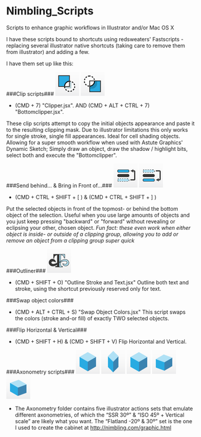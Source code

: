 Nimbling_Scripts
================

Scripts to enhance graphic workflows in Illustrator and/or Mac OS X

I have these scripts bound to shortcuts using redsweaters' Fastscripts - replacing several illustrator native shortcuts (taking care to remove them from illustrator) and adding a few.

I have them set up like this:

###Clip scripts###
![Clipper Icon](images/Clipper.png) ![Bottom Clipper Icon](images/Bottomclipper.png)
* (CMD + 7) "Clipper.jsx". AND (CMD + ALT + CTRL + 7) "Bottomclipper.jsx".

These clip scripts attempt to copy the initial objects appearance and paste it to the resulting clipping mask. Due to illustrator limitations this only works for single stroke, single fill appearances.
Ideal for cell shading objects. Allowing for a super smooth workflow when used with Astute Graphics' Dynamic Sketch; Simply draw an object, draw the shadow / highlight bits, select both and execute the "Bottomclipper".

###Send behind… & Bring in Front of…###
![Bring in Front of Icon](images/Bring-in-Front-of.png) ![Send Behind Icon](images/Send-Behind.png)
* (CMD + CTRL + SHIFT + [ ) & (CMD + CTRL + SHIFT + ] )

Put the selected objects in front of the topmost- or behind the bottom object of the selection. Useful when you use large amounts of objects and you just keep pressing "backward" or "forward" without revealing or eclipsing your other, chosen object.
*Fun fact: these even work when either object is inside- or outside of a clipping group, allowing you to add or remove an object from a clipping group super quick*

###Outliner###
![Outliner Icon](images/Outliner.png)
* (CMD + SHIFT + O) "Outline Stroke and Text.jsx"
Outline both text and stroke, using the shortcut previously reserved only for text.

###Swap object colors###
* (CMD + ALT + CTRL + S) "Swap Object Colors.jsx"
This script swaps the colors (stroke and-or fill) of exactly TWO selected objects.

###Flip Horizontal & Vertical###
* (CMD + SHIFT + H) & (CMD + SHIFT + V)
Flip Horizontal and Vertical.

###Axonometry scripts###
![iso45v Icon](images/iso45v.png) ![iso45 Icon](images/iso45.png) ![ssr30 Icon](images/ssr30.png) ![fl2030 Icon](images/fl2030.png) ![fl3020 Icon](images/fl3020.png)
* The Axonometry folder contains five illustrator actions sets that emulate different axonometries,
of which the “SSR 30º” & “ISO 45º + Vertical scale” are likely what you want.
The “Flatland -20º & 30º” set is the one I used to create the cabinet
at http://nimbling.com/graphic.html
